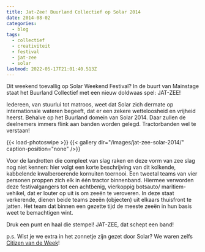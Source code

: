 ```yaml
---
title: Jat-Zee! Buurland Collectief op Solar 2014
date: 2014-08-02
categories:
  - blog
tags:
  - collectief
  - creativiteit
  - festival
  - jat-zee
  - solar
lastmod: 2022-05-17T21:01:40.513Z
---
```


Dit weekend toevallig op Solar Weekend Festival? In de buurt van Mainstage staat het Buurland Collectief met een nieuw doldwaas spel: JAT-ZEE!

Iedereen, van stuurlui tot matroos, weet dat Solar zich dermate op internationale wateren begeeft, dat er een zekere wetteloosheid en vrijheid heerst. Behalve op het Buurland domein van Solar 2014. Daar zullen de deelnemers immers flink aan banden worden gelegd. Tractorbanden wel te verstaan!

{{< load-photoswipe >}}
{{< gallery dir="/images/jat-zee-solar-2014/" caption-position="none" />}}

Voor de landrotten die compleet van slag raken en deze vorm van zee slag nog niet kennen: hier volgt een korte beschrijving van dit kolkende, kabbelende kwalberoerende kornuiten toernooi. Een tweetal teams van vier personen proppen zich elk in één tractor binnenband. Hiermee verworden deze festivalgangers tot een achtbenig, vierkoppig botsauto/ maritiem-vehikel, dat er louter op uit is om zeeën te veroveren. In deze staat verkerende, dienen beide teams zeeën (objecten) uit elkaars thuisfront te jatten. Het team dat binnen een gezette tijd de meeste zeeën in hun basis weet te bemachtigen wint.

Druk een punt en haal die stempel! JAT-ZEE, dat schept een band!

p.s. Wist je we extra in het zonnetje zijn gezet door Solar? We waren zelfs [Citizen van de Week](/berichten/buurland-presenteert-jat-zee/)!

